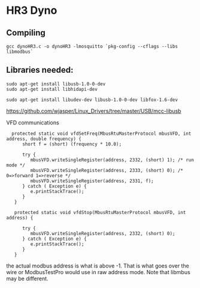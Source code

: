 # HR3 Dyno

## Compiling


```
gcc dynoHR3.c -o dynoHR3 -lmosquitto `pkg-config --cflags --libs libmodbus`
```

## Libraries needed:
```
sudo apt-get install libusb-1.0-0-dev
sudo apt-get install libhidapi-dev

sudo apt-get install libudev-dev libusb-1.0-0-dev libfox-1.6-dev
```

https://github.com/wjasper/Linux_Drivers/tree/master/USB/mcc-libusb


VFD communications
```
  protected static void vfdSetFreq(MbusRtuMasterProtocol mbusVFD, int address, double frequency) {
      short f = (short) (frequency * 10.0);

      try {
         mbusVFD.writeSingleRegister(address, 2332, (short) 1); /* run mode */
         mbusVFD.writeSingleRegister(address, 2333, (short) 0); /* 0=>forward 1=>reverse */
         mbusVFD.writeSingleRegister(address, 2331, f);
      } catch ( Exception e) {
         e.printStackTrace();
      }
   }

   protected static void vfdStop(MbusRtuMasterProtocol mbusVFD, int address) {

      try {
         mbusVFD.writeSingleRegister(address, 2332, (short) 0);
      } catch ( Exception e) {
         e.printStackTrace();
      }
   }

```
the actual modbus address is what is above -1. That is what goes over the wire or ModbusTestPro would use in raw address mode. Note that libmbus may be different.

